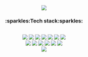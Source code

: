 <div align="center">
<img src="https://capsule-render.vercel.app/api?type=waving&color=5FADF6&height=200&section=header&text=DAYLILY%20&fontSize=90&fontColor=1F486E&fontAlignY=35" />
<h3>:sparkles:Tech stack:sparkles:</h3>
<br>
<img src="https://img.shields.io/badge/html5-E34F26?style=for-the-badge&logo=html5&logoColor=white">
<img src="https://img.shields.io/badge/css-1572B6?style=for-the-badge&logo=css3&logoColor=white">
<img src="https://img.shields.io/badge/sass-cc6699?style=for-the-badge&logo=scss3&logoColor=white">
<img src="https://img.shields.io/badge/javascript-F7DF1E?style=for-the-badge&logo=javascript&logoColor=black">
<img src="https://img.shields.io/badge/React-61DAFB?style=for-the-badge&logo=React&logoColor=black"/>
<img src="https://img.shields.io/badge/Notion-000?style=for-the-badge&logo=Notion&logoColor=fff"/>
<img src="https://img.shields.io/badge/redux-764abc?style=for-the-badge&logo=redux&logoColor=fff"/>
<br>
<img src="https://img.shields.io/badge/figma-f24e1e?style=for-the-badge&logo=figma&logoColor=fff"/>
<img src="https://img.shields.io/badge/mysql-00758F?style=for-the-badge&logo=mysql&logoColor=fff"/>
<img src="https://img.shields.io/badge/Node.js-339933?style=for-the-badge&logo=Node.js&logoColor=white"/>
<img src="https://img.shields.io/badge/github-171515?style=for-the-badge&logo=github&logoColor=white"/>
<img src="https://img.shields.io/badge/sourcetree-4D5EFD?style=for-the-badge&logo=sourcetree&logoColor=white"/>
<img src="https://img.shields.io/badge/tailwindcss-06b6d4?style=for-the-badge&logo=tailwindcss&logoColor=white"/>
<br>
<img src="https://capsule-render.vercel.app/api?type=waving&color=5FADF6&height=200&section=footer&text=Thank%20you%20&fontSize=90&fontColor=1F486E&fontAlignY=70" />
</div>
